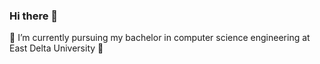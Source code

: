 ### Hi there 👋
🌱 I’m currently pursuing my bachelor in computer science engineering at East Delta University
:muscle:
<!--
**shahadat-mso/shahadat-mso** is a ✨ _special_ ✨ repository because its `README.md` (this file) appears on your GitHub profile.

Here are some ideas to get you started:

- 🌱 I’m currently pursuing my bachelor in computer science engineering at East Delta university
- 💬 Ask me about anything with free mind
- 📫 How to reach me: on twitter
- ⚡ Fun fact: i don't know anything about programming yet
-->
